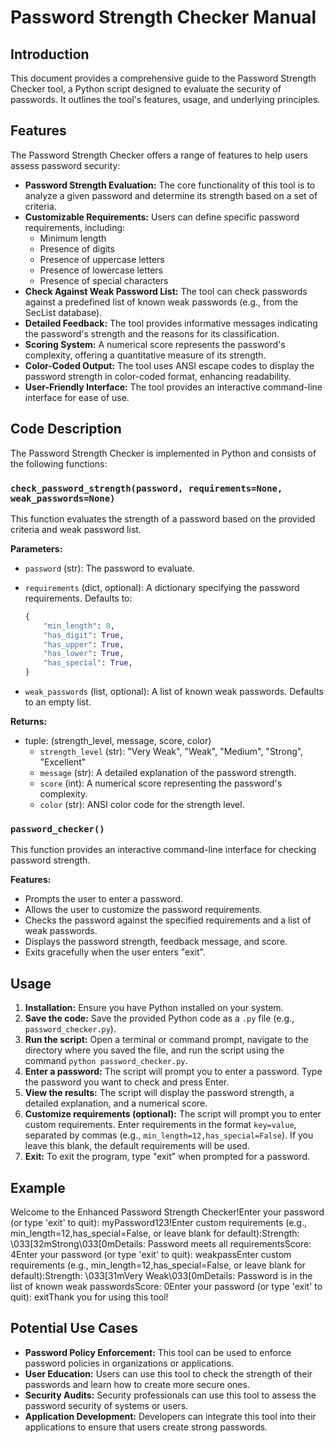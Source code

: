 # Password Strength Checker Manual

## Introduction

This document provides a comprehensive guide to the Password Strength Checker tool, a Python script designed to evaluate the security of passwords. It outlines the tool's features, usage, and underlying principles.

## Features

The Password Strength Checker offers a range of features to help users assess password security:

* **Password Strength Evaluation:** The core functionality of this tool is to analyze a given password and determine its strength based on a set of criteria.
* **Customizable Requirements:** Users can define specific password requirements, including:
    * Minimum length
    * Presence of digits
    * Presence of uppercase letters
    * Presence of lowercase letters
    * Presence of special characters
* **Check Against Weak Password List:** The tool can check passwords against a predefined list of known weak passwords (e.g., from the SecList database).
* **Detailed Feedback:** The tool provides informative messages indicating the password's strength and the reasons for its classification.
* **Scoring System:** A numerical score represents the password's complexity, offering a quantitative measure of its strength.
* **Color-Coded Output:** The tool uses ANSI escape codes to display the password strength in color-coded format, enhancing readability.
* **User-Friendly Interface:** The tool provides an interactive command-line interface for ease of use.

## Code Description

The Password Strength Checker is implemented in Python and consists of the following functions:

### `check_password_strength(password, requirements=None, weak_passwords=None)`

This function evaluates the strength of a password based on the provided criteria and weak password list.

**Parameters:**

* `password` (str): The password to evaluate.
* `requirements` (dict, optional): A dictionary specifying the password requirements. Defaults to:

    ```python
    {
        "min_length": 8,
        "has_digit": True,
        "has_upper": True,
        "has_lower": True,
        "has_special": True,
    }
    ```
* `weak_passwords` (list, optional): A list of known weak passwords. Defaults to an empty list.

**Returns:**

* tuple: (strength\_level, message, score, color)
    * `strength_level` (str): "Very Weak", "Weak", "Medium", "Strong", "Excellent"
    * `message` (str): A detailed explanation of the password strength.
    * `score` (int): A numerical score representing the password's complexity.
    * `color` (str): ANSI color code for the strength level.

### `password_checker()`

This function provides an interactive command-line interface for checking password strength.

**Features:**

* Prompts the user to enter a password.
* Allows the user to customize the password requirements.
* Checks the password against the specified requirements and a list of weak passwords.
* Displays the password strength, feedback message, and score.
* Exits gracefully when the user enters "exit".

## Usage

1.  **Installation:** Ensure you have Python installed on your system.
2.  **Save the code:** Save the provided Python code as a `.py` file (e.g., `password_checker.py`).
3.  **Run the script:** Open a terminal or command prompt, navigate to the directory where you saved the file, and run the script using the command `python password_checker.py`.
4.  **Enter a password:** The script will prompt you to enter a password. Type the password you want to check and press Enter.
5.  **View the results:** The script will display the password strength, a detailed explanation, and a numerical score.
6.  **Customize requirements (optional):** The script will prompt you to enter custom requirements. Enter requirements in the format `key=value`, separated by commas (e.g., `min_length=12,has_special=False`). If you leave this blank, the default requirements will be used.
7.  **Exit:** To exit the program, type "exit" when prompted for a password.

## Example

Welcome to the Enhanced Password Strength Checker!Enter your password (or type 'exit' to quit): myPassword123!Enter custom requirements (e.g., min_length=12,has_special=False, or leave blank for default):Strength: \033[32mStrong\033[0mDetails: Password meets all requirementsScore: 4Enter your password (or type 'exit' to quit): weakpassEnter custom requirements (e.g., min_length=12,has_special=False, or leave blank for default):Strength: \033[31mVery Weak\033[0mDetails: Password is in the list of known weak passwordsScore: 0Enter your password (or type 'exit' to quit): exitThank you for using this tool!
## Potential Use Cases

* **Password Policy Enforcement:** This tool can be used to enforce password policies in organizations or applications.
* **User Education:** Users can use this tool to check the strength of their passwords and learn how to create more secure ones.
* **Security Audits:** Security professionals can use this tool to assess the password security of systems or users.
* **Application Development:** Developers can integrate this tool into their applications to ensure that users create strong passwords.
